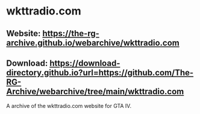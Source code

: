# wkttradio.com

## Website: https://the-rg-archive.github.io/webarchive/wkttradio.com

## Download: https://download-directory.github.io?url=https://github.com/The-RG-Archive/webarchive/tree/main/wkttradio.com
A archive of the wkttradio.com website for GTA IV.
